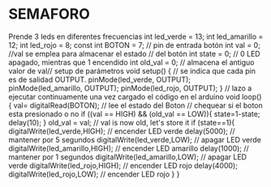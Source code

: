 # SEMAFORO
Prende 3 leds en diferentes frecuencias
int led_verde = 13;
int led_amarillo = 12;
int led_rojo = 8;
const int BOTON = 7; // pin de entrada botón
int val = 0; //val se emplea para almacenar el estado
// del botón
int state = 0; // 0 LED apagado, mientras que 1 encendido
int old_val = 0; // almacena el antiguo valor de val// setup de parámetros
void setup() {
// se indica que cada pin es de salidad OUTPUT.
pinMode(led_verde, OUTPUT);
pinMode(led_amarillo, OUTPUT);
pinMode(led_rojo, OUTPUT);
}
// lazo a ejecutar continuamente una vez cargado el código en el arduino
void loop(){
val= digitalRead(BOTON); // lee el estado del Boton
// chequear si el boton esta presionado o no
if ((val == HIGH) && (old_val == LOW)){
state=1-state;
delay(10);
}
old_val = val; // val is now old, let's store it
if (state==1){
digitalWrite(led_verde,HIGH); // encender LED verde
delay(5000); // mantener por 5 segundos
digitalWrite(led_verde,LOW); // apagar LED verde
digitalWrite(led_amarillo,HIGH); // encender LED amarillo
delay(1000); // mantener por 1 segundos
digitalWrite(led_amarillo,LOW); // apagar LED verde
digitalWrite(led_rojo,HIGH); // encender LED rojo
delay(4000);
digitalWrite(led_rojo,LOW); // encender LED rojo
}
}

